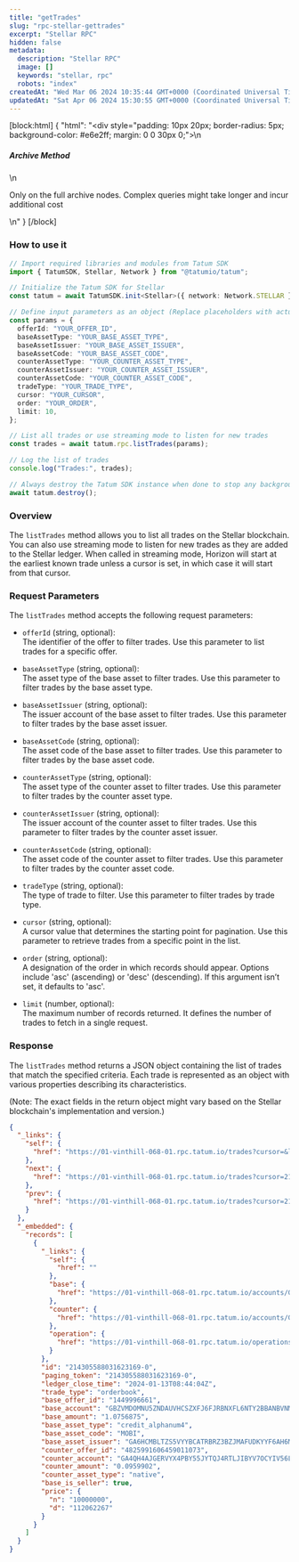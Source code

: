 ```yaml
---
title: "getTrades"
slug: "rpc-stellar-gettrades"
excerpt: "Stellar RPC"
hidden: false
metadata: 
  description: "Stellar RPC"
  image: []
  keywords: "stellar, rpc"
  robots: "index"
createdAt: "Wed Mar 06 2024 10:35:44 GMT+0000 (Coordinated Universal Time)"
updatedAt: "Sat Apr 06 2024 15:30:55 GMT+0000 (Coordinated Universal Time)"
---
```

[block:html]
{
  "html": "<div style=\"padding: 10px 20px; border-radius: 5px; background-color: #e6e2ff; margin: 0 0 30px 0;\">\n  <h5>Archive Method</h5>\n  <p>Only on the full archive nodes. Complex queries might take longer and incur additional cost</p>\n</div>"
}
[/block]


### How to use it

```typescript
// Import required libraries and modules from Tatum SDK
import { TatumSDK, Stellar, Network } from "@tatumio/tatum";

// Initialize the Tatum SDK for Stellar
const tatum = await TatumSDK.init<Stellar>({ network: Network.STELLAR });

// Define input parameters as an object (Replace placeholders with actual values and remove redundant)
const params = {
  offerId: "YOUR_OFFER_ID",
  baseAssetType: "YOUR_BASE_ASSET_TYPE",
  baseAssetIssuer: "YOUR_BASE_ASSET_ISSUER",
  baseAssetCode: "YOUR_BASE_ASSET_CODE",
  counterAssetType: "YOUR_COUNTER_ASSET_TYPE",
  counterAssetIssuer: "YOUR_COUNTER_ASSET_ISSUER",
  counterAssetCode: "YOUR_COUNTER_ASSET_CODE",
  tradeType: "YOUR_TRADE_TYPE",
  cursor: "YOUR_CURSOR",
  order: "YOUR_ORDER",
  limit: 10,
};

// List all trades or use streaming mode to listen for new trades
const trades = await tatum.rpc.listTrades(params);

// Log the list of trades
console.log("Trades:", trades);

// Always destroy the Tatum SDK instance when done to stop any background processes
await tatum.destroy();
```

### Overview

The `listTrades` method allows you to list all trades on the Stellar blockchain. You can also use streaming mode to listen for new trades as they are added to the Stellar ledger. When called in streaming mode, Horizon will start at the earliest known trade unless a cursor is set, in which case it will start from that cursor.

### Request Parameters

The `listTrades` method accepts the following request parameters:

- `offerId` (string, optional):  
  The identifier of the offer to filter trades. Use this parameter to list trades for a specific offer.

- `baseAssetType` (string, optional):  
  The asset type of the base asset to filter trades. Use this parameter to filter trades by the base asset type.

- `baseAssetIssuer` (string, optional):  
  The issuer account of the base asset to filter trades. Use this parameter to filter trades by the base asset issuer.

- `baseAssetCode` (string, optional):  
  The asset code of the base asset to filter trades. Use this parameter to filter trades by the base asset code.

- `counterAssetType` (string, optional):  
  The asset type of the counter asset to filter trades. Use this parameter to filter trades by the counter asset type.

- `counterAssetIssuer` (string, optional):  
  The issuer account of the counter asset to filter trades. Use this parameter to filter trades by the counter asset issuer.

- `counterAssetCode` (string, optional):  
  The asset code of the counter asset to filter trades. Use this parameter to filter trades by the counter asset code.

- `tradeType` (string, optional):  
  The type of trade to filter. Use this parameter to filter trades by trade type.

- `cursor` (string, optional):  
  A cursor value that determines the starting point for pagination. Use this parameter to retrieve trades from a specific point in the list.

- `order` (string, optional):  
  A designation of the order in which records should appear. Options include 'asc' (ascending) or 'desc' (descending). If this argument isn’t set, it defaults to 'asc'.

- `limit` (number, optional):  
  The maximum number of records returned. It defines the number of trades to fetch in a single request.

### Response

The `listTrades` method returns a JSON object containing the list of trades that match the specified criteria. Each trade is represented as an object with various properties describing its characteristics.

(Note: The exact fields in the return object might vary based on the Stellar blockchain's implementation and version.)

```json
{
  "_links": {
    "self": {
      "href": "https://01-vinthill-068-01.rpc.tatum.io/trades?cursor=&limit=10&order=asc"
    },
    "next": {
      "href": "https://01-vinthill-068-01.rpc.tatum.io/trades?cursor=214305588031721473-2&limit=10&order=asc"
    },
    "prev": {
      "href": "https://01-vinthill-068-01.rpc.tatum.io/trades?cursor=214305588031623169-0&limit=10&order=desc"
    }
  },
  "_embedded": {
    "records": [
      {
        "_links": {
          "self": {
            "href": ""
          },
          "base": {
            "href": "https://01-vinthill-068-01.rpc.tatum.io/accounts/GBZVMDOMNU5ZNDAUVHCSZXFJ6FJRBNXFL6NTY2BBANBVNM6NWPGTFUCV"
          },
          "counter": {
            "href": "https://01-vinthill-068-01.rpc.tatum.io/accounts/GA4QH4AJGERVYX4PBY55JYTQJ4RTLJIBYV7OCYIV56LWZE5MVDH3R3UQ"
          },
          "operation": {
            "href": "https://01-vinthill-068-01.rpc.tatum.io/operations/214305588031623169"
          }
        },
        "id": "214305588031623169-0",
        "paging_token": "214305588031623169-0",
        "ledger_close_time": "2024-01-13T08:44:04Z",
        "trade_type": "orderbook",
        "base_offer_id": "1449996661",
        "base_account": "GBZVMDOMNU5ZNDAUVHCSZXFJ6FJRBNXFL6NTY2BBANBVNM6NWPGTFUCV",
        "base_amount": "1.0756875",
        "base_asset_type": "credit_alphanum4",
        "base_asset_code": "MOBI",
        "base_asset_issuer": "GA6HCMBLTZS5VYYBCATRBRZ3BZJMAFUDKYYF6AH6MVCMGWMRDNSWJPIH",
        "counter_offer_id": "4825991606459011073",
        "counter_account": "GA4QH4AJGERVYX4PBY55JYTQJ4RTLJIBYV7OCYIV56LWZE5MVDH3R3UQ",
        "counter_amount": "0.0959902",
        "counter_asset_type": "native",
        "base_is_seller": true,
        "price": {
          "n": "10000000",
          "d": "112062267"
        }
      }
    ]
  }
}
```
